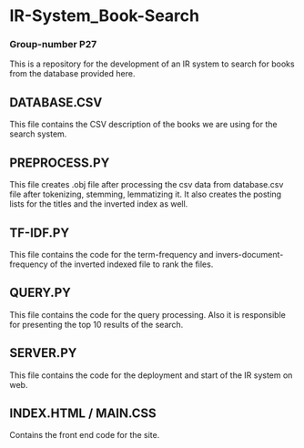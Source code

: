 # IR-System_Book-Search
### Group-number P27
This is a repository for the development of an IR system to search for books from the database provided here.


## DATABASE.CSV
This file contains the CSV description of the books we are using for the search system.

## PREPROCESS.PY
This file creates .obj file after processing the csv data from database.csv file after tokenizing, stemming, lemmatizing it.
It also creates the posting lists for the titles and the inverted index as well.

## TF-IDF.PY
This file contains the code for the term-frequency and invers-document-frequency of the inverted indexed file to rank the files.

## QUERY.PY
This file contains the code for the query processing.
Also it is responsible for presenting the top 10 results of the search.

## SERVER.PY
This file contains the code for the deployment and start of the IR system on web.

## INDEX.HTML / MAIN.CSS
Contains the front end code for the site.